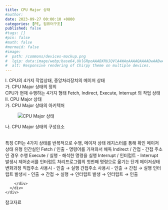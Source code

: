 ```yaml
---
title: CPU Major 상태
#author: 
date: 2023-09-27 00:00:10 +0800
categories: [PE, 컴퓨터구조]
published: false
#tags: []
#pin: false
#math: false
#mermaid: false
#image:
#  path: /commons/devices-mockup.png
#  lqip: data:image/webp;base64,UklGRpoAAABXRUJQVlA4WAoAAAAQAAAADwAABwAAQUxQSDIAAAARL0AmbZurmr57yyIiqE8oiG0bejIYEQTgqiDA9vqnsUSI6H+oAERp2HZ65qP/VIAWAFZQOCBCAAAA8AEAnQEqEAAIAAVAfCWkAALp8sF8rgRgAP7o9FDvMCkMde9PK7euH5M1m6VWoDXf2FkP3BqV0ZYbO6NA/VFIAAAA
#  alt: Responsive rendering of Chirpy theme on multiple devices.
---
```


<div class="post-wrap">
  <div class="para">
    <div class="para-title">
      I. CPU의 4가지 작업상태, 중앙처리장치의 메이저 상태
    </div>
    <div class="para-cntnt">
      <div class="para">
        <div class="para-title">
          가. CPU Major 상태의 정의
        </div>
        <div class="para-cntnt">
            CPU가 현재 수행하는 4가지 형태 Fetch, Indirect, Execute, Interrupt 의 작업 상태
        </div>
      </div>
    </div>
  </div>
  
  <div class="para">
    <div class="para-title">
      II. CPU Major 상태
    </div>
    <div class="para-cntnt">
      <div class="para">
        <div class="para-title">
          가. CPU Major 상태의 아키텍처
        </div>
        <div class="para-cntnt">
          <figure class="post-figure">
            <img src="/assets/img/posts/CPU-Major-상태.png" alt="CPU Major 상태">
<!--            <figcaption>Source: Unveiling the Metaverse: Exploring Emerging Trends, Multifaceted Perspectives, and Future Challenges</figcaption>-->
          </figure>
        </div>
      </div>
      <div class="para">
        <div class="para-title">
          나. CPU Major 상태의 구성요소
        </div>
        <div class="para-cntnt">
          <table class="post-table">
          </table>
          특징
  CPI는 4가지 상태를 반복적으로 수행, 메이저 상태 레지스터를 통해 확인
메이저상태 유형 인간실인
  Fetch / 인출 - 명령어를 가져와서 해독
  Indirect / 간접 - 간접 주소인 경우 수행
  Execute / 실행 - 해석한 명령을 실행
  Interrupt / 인터럽트 - Interrupt 발생시 제어순서를 인터럽트 처리프로그램의 첫번째 명령으로 옮기는 단계
메이저상태 변화과정
  직접주소 사용시 - 인출 → 실행 
  간접주소 사용시 - 인출 → 간접 → 실행 
  인터럽트 발생시 - 인출 → 간접 → 실행 → 인터럽트 발생 → 인터럽트 → 인출 

        </div>
      </div>
    </div>
  </div>

  <div class="refr-wrap">
    <div class="refr-title">
        참고자료
    </div>
    <ol class="refr-list">
    <!--    <li>(나현식, 최대선) <a target="_blank" href="https://scienceon.kisti.re.kr/commons/util/originalView.do?cn=JAKO202225948430499&oCn=JAKO202225948430499&dbt=JAKO&journal=NJOU00291864">메타버스 보안 위협 요소 및 대응 방안 검토</a></li>-->
    <!--    <li>(M. Uddin, S. Manickam, H. Ullah, M. Obaidat and A. Dandoush) <a target="_blank" href="https://ieeexplore.ieee.org/abstract/document/10138386">Unveiling the Metaverse: Exploring Emerging Trends, Multifaceted Perspectives, and Future Challenges</a></li>-->
    </ol>
  </div>
</div>

